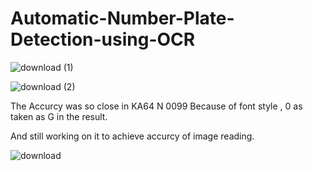 # Automatic-Number-Plate-Detection-using-OCR
![download (1)](https://user-images.githubusercontent.com/98209578/161414962-374cd157-d5eb-4ef8-a165-1ffa1992f758.png)


![download (2)](https://user-images.githubusercontent.com/98209578/161414966-0b410156-886b-4cae-b9e8-88ac9a52ef57.png)

The Accurcy was so close in KA64 N 0099 Because of font style , 0 as taken as G in the result.

And still working on it to 
achieve accurcy of image reading.


![download](https://user-images.githubusercontent.com/98209578/161414969-8cf34825-04b8-47ad-b991-d530b10e93a7.png)

